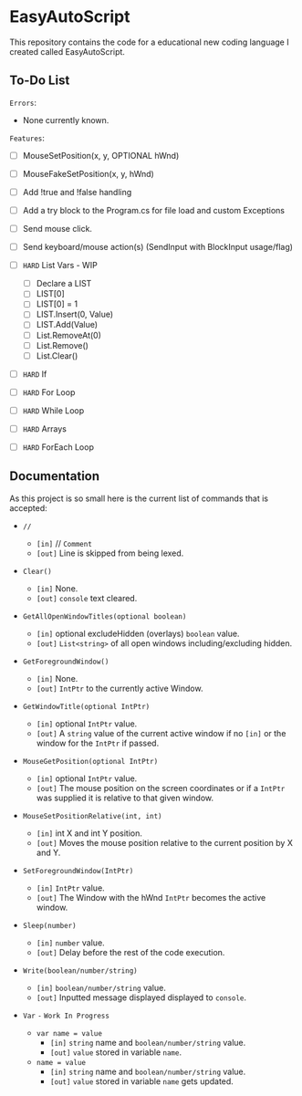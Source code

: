 # EasyAutoScript

This repository contains the code for a educational new coding language I created called EasyAutoScript.

## To-Do List

`Errors`:

- None currently known.

`Features`:

- [ ] MouseSetPosition(x, y, OPTIONAL hWnd)
- [ ] MouseFakeSetPosition(x, y, hWnd)

- [ ] Add !true and !false handling
- [ ] Add a try block to the Program.cs for file load and custom Exceptions
- [ ] Send mouse click.
- [ ] Send keyboard/mouse action(s) (SendInput with BlockInput usage/flag)
- [ ] `HARD` List Vars - WIP

  - [ ] Declare a LIST
  - [ ] LIST[0]
  - [ ] LIST[0] = 1
  - [ ] LIST.Insert(0, Value)
  - [ ] LIST.Add(Value)
  - [ ] List.RemoveAt(0)
  - [ ] List.Remove()
  - [ ] List.Clear()

- [ ] `HARD` If
- [ ] `HARD` For Loop
- [ ] `HARD` While Loop
- [ ] `HARD` Arrays
- [ ] `HARD` ForEach Loop

## Documentation

As this project is so small here is the current list of commands that is accepted:

- `//`

  - `[in]` // `Comment`
  - `[out]` Line is skipped from being lexed.

- `Clear()`

  - `[in]` None.
  - `[out]` `console` text cleared.

- `GetAllOpenWindowTitles(optional boolean)`

  - `[in]` optional excludeHidden (overlays) `boolean` value.
  - `[out]` `List<string>` of all open windows including/excluding hidden.

- `GetForegroundWindow()`

  - `[in]` None.
  - `[out]` `IntPtr` to the currently active Window.

- `GetWindowTitle(optional IntPtr)`

  - `[in]` optional `IntPtr` value.
  - `[out]` A `string` value of the current active window if no `[in]` or the window for the `IntPtr` if passed.

- `MouseGetPosition(optional IntPtr)`

  - `[in]` optional `IntPtr` value.
  - `[out]` The mouse position on the screen coordinates or if a `IntPtr` was supplied it is relative to that given window.

- `MouseSetPositionRelative(int, int)`

  - `[in]` int X and int Y position.
  - `[out]` Moves the mouse position relative to the current position by X and Y.

- `SetForegroundWindow(IntPtr)`

  - `[in]` `IntPtr` value.
  - `[out]` The Window with the hWnd `IntPtr` becomes the active window.

- `Sleep(number)`

  - `[in]` `number` value.
  - `[out]` Delay before the rest of the code execution.

- `Write(boolean/number/string)`

  - `[in]` `boolean/number/string` value.
  - `[out]` Inputted message displayed displayed to `console`.

- `Var` `-` `Work In Progress`
  - `var name = value`
    - `[in]` `string` name and `boolean/number/string` value.
    - `[out]` `value` stored in variable `name`.
  - `name = value`
    - `[in]` `string` name and `boolean/number/string` value.
    - `[out]` `value` stored in variable `name` gets updated.
